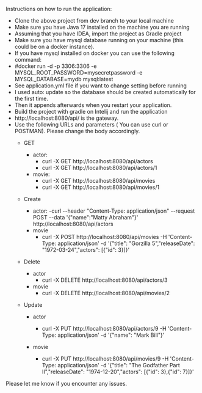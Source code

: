Instructions on how to run the application:

- Clone the above project from dev branch to your local machine
- Make sure you have Java 17 installed on the machine you are running
- Assuming that you have IDEA, import the project as Gradle project
- Make sure you have mysql database running on your machine (this could be on a docker instance).
- If you have mysql installed on docker you can use the following command:
- #docker run -d -p 3306:3306 -e MYSQL_ROOT_PASSWORD=mysecretpassword -e MYSQL_DATABASE=mydb mysql:latest
- See application.yml file if you want to change setting before running
- I used auto: update so the database should be created automatically for the first time. 
- Then it appends afterwards when you restart your application.
- Build the project with gradle on Intelij and run the application 
- http://localhost:8080/api/ is the gateway. 
- Use the following URLs and parameters ( You can use curl or POSTMAN). Please change the body accordingly.
  - GET
    - actor:
      - curl -X GET http://localhost:8080/api/actors
      - curl -X GET http://localhost:8080/api/actors/1
    - movie:
      - curl -X GET http://localhost:8080/api/movies
      - curl -X GET http://localhost:8080/api/movies/1
  - Create 
    - actor: 
      -curl --header "Content-Type: application/json" --request POST --data '{"name":"Matty Abraham"}' http://localhost:8080/api/actors
    - movie
      - curl -X POST http://localhost:8080/api/movies -H 'Content-Type: application/json' -d '{"title": "Gorzilla 5","releaseDate": "1972-03-24","actors": [{"id": 3}]}'


  - Delete
    - actor
      - curl -X DELETE http://localhost:8080/api/actors/3
    - movie
      - curl -X DELETE http://localhost:8080/api/movies/2
  - Update
    - actor
      - curl -X PUT http://localhost:8080/api/actors/9 -H 'Content-Type: application/json' -d '{"name": "Mark Bill"}'

    - movie
      -  curl -X PUT http://localhost:8080/api/movies/9 -H 'Content-Type: application/json' -d '{"title": "The Godfather Part II","releaseDate": "1974-12-20","actors": [{"id": 3},{"id": 7}]}'



 Please let me know if you encounter any issues.

 